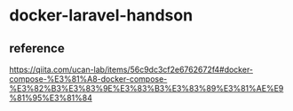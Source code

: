 # docker-laravel-handson

## reference
https://qiita.com/ucan-lab/items/56c9dc3cf2e6762672f4#docker-compose-%E3%81%A8-docker-compose-%E3%82%B3%E3%83%9E%E3%83%B3%E3%83%89%E3%81%AE%E9%81%95%E3%81%84
